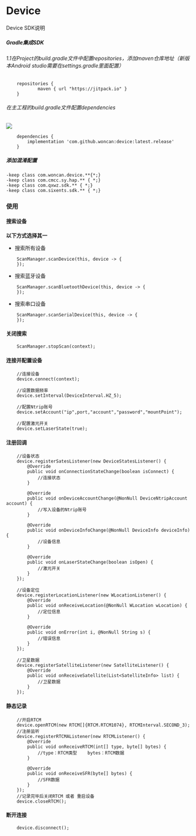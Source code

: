 # Device

Device SDK说明

##### Gradle集成SDK

######  1.1在Project的build.gradle文件中配置repositories，添加maven仓库地址（新版本Android studio需要在settings.gradle里面配置）
```
    repositories {
            maven { url "https://jitpack.io" }
    }
```

###### 在主工程的build.gradle文件配置dependencies

[![](https://jitpack.io/v/woncan/device.svg)](https://jitpack.io/#woncan/device)
```
    dependencies {
        implementation 'com.github.woncan:device:latest.release'
    }
```

##### 添加混淆配置
```
-keep class com.woncan.device.**{*;}
-keep class com.cmcc.sy.hap.** { *;}
-keep class com.qxwz.sdk.** { *;}
-keep class com.sixents.sdk.** { *;}
```
###  使用



#### 搜索设备
**以下方式选择其一**
- 搜索所有设备
```
    ScanManager.scanDevice(this, device -> {  
    });
```
- 搜索蓝牙设备
```
    ScanManager.scanBluetoothDevice(this, device -> {
    });
```
- 搜索串口设备
```
    ScanManager.scanSerialDevice(this, device -> {
    }); 
```
#### 关闭搜索
```
    ScanManager.stopScan(context);
```

#### 连接并配置设备
```
    //连接设备
    device.connect(context);

    //设置数据频率
    device.setInterval(DeviceInterval.HZ_5);

    //配置Ntrip账号
    device.setAccount("ip",port,"account","password","mountPoint");

    //配置激光开关
    device.setLaserState(true);

```

#### 注册回调
```
    //设备状态
    device.registerSatesListener(new DeviceStatesListener() {
        @Override
        public void onConnectionStateChange(boolean isConnect) {
            //连接状态
        }

        @Override
        public void onDeviceAccountChange(@NonNull DeviceNtripAccount account) {
            //写入设备的Ntrip账号
        }

        @Override
        public void onDeviceInfoChange(@NonNull DeviceInfo deviceInfo) {
            //设备信息
        }

        @Override
        public void onLaserStateChange(boolean isOpen) {
            //激光开关
        }
    });

    //设备定位
    device.registerLocationListener(new WLocationListener() {
        @Override
        public void onReceiveLocation(@NonNull WLocation wLocation) {
            //定位信息
        }

        @Override
        public void onError(int i, @NonNull String s) {
            //错误信息
        }
    });
    
    //卫星数据
    device.registerSatelliteListener(new SatelliteListener() {
        @Override
        public void onReceiveSatellite(List<SatelliteInfo> list) {
            //卫星数据
        }
    });
```
#### 静态记录
```
    //开启RTCM
    device.openRTCM(new RTCM[]{RTCM.RTCM1074}, RTCMInterval.SECOND_3);
    //注册监听
    device.registerRTCMAListener(new RTCMListener() {
        @Override
        public void onReceiveRTCM(int[] type, byte[] bytes) {
            //type：RTCM类型    bytes：RTCM数据
        }

        @Override
        public void onReceiveSFR(byte[] bytes) {
            //SFR数据
        }
    });
    //记录完毕后关闭RTCM 或者 重启设备
    device.closeRTCM();
```
#### 断开连接
```
    device.disconnect();

```
